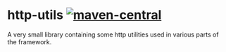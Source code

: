 # http-utils [![maven-central](https://img.shields.io/maven-central/v/io.github.amayaframework/http-utils?color=blue)](https://repo1.maven.org/maven2/io/github/amayaframework/http-utils/)
A very small library containing some http utilities used in various parts of the framework.
